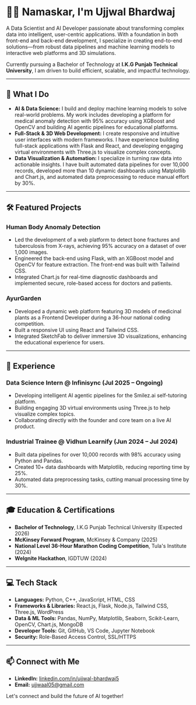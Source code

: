 # 🙏🏻 Namaskar, I'm Ujjwal Bhardwaj 

A Data Scientist and AI Developer passionate about transforming complex data into intelligent, user-centric applications. With a foundation in both front-end and back-end development, I specialize in creating end-to-end solutions—from robust data pipelines and machine learning models to interactive web platforms and 3D simulations.

Currently pursuing a Bachelor of Technology at **I.K.G Punjab Technical University**, I am driven to build efficient, scalable, and impactful technology.

---

## 🚀 What I Do

* **AI & Data Science:** I build and deploy machine learning models to solve real-world problems. My work includes developing a platform for medical anomaly detection with 95% accuracy using XGBoost and OpenCV and building AI agentic pipelines for educational platforms.
* **Full-Stack & 3D Web Development:** I create responsive and intuitive user interfaces with modern frameworks. I have experience building full-stack applications with Flask and React, and developing engaging virtual environments with Three.js to visualize complex concepts.
* **Data Visualization & Automation:** I specialize in turning raw data into actionable insights. I have built automated data pipelines for over 10,000 records, developed more than 10 dynamic dashboards using Matplotlib and Chart.js, and automated data preprocessing to reduce manual effort by 30%.

---

## 🛠️ Featured Projects

### **Human Body Anomaly Detection**

* Led the development of a web platform to detect bone fractures and tuberculosis from X-rays, achieving 95% accuracy on a dataset of over 1,000 images.
* Engineered the back-end using Flask, with an XGBoost model and OpenCV for feature extraction. The front-end was built with Tailwind CSS.
* Integrated Chart.js for real-time diagnostic dashboards and implemented secure, role-based access for doctors and patients.

### **AyurGarden**

* Developed a dynamic web platform featuring 3D models of medicinal plants as a Frontend Developer during a 36-hour national coding competition.
* Built a responsive UI using React and Tailwind CSS.
* Integrated SketchFab to deliver immersive 3D visualizations, enhancing the educational experience for users.

---

## 💼 Experience

### **Data Science Intern @ Infinisync** (Jul 2025 – Ongoing)

* Developing intelligent AI agentic pipelines for the Smilez.ai self-tutoring platform.
* Building engaging 3D virtual environments using Three.js to help visualize complex topics.
* Collaborating directly with the founder and core team on a live AI product.

### **Industrial Trainee @ Vidhun Learnify** (Jun 2024 – Jul 2024)

* Built data pipelines for over 10,000 records with 98% accuracy using Python and Pandas.
* Created 10+ data dashboards with Matplotlib, reducing reporting time by 25%.
* Automated data preprocessing tasks, cutting manual processing time by 30%.

---

## 🎓 Education & Certifications

* **Bachelor of Technology**, I.K.G Punjab Technical University (Expected 2026)
* **McKinsey Forward Program**, McKinsey & Company (2025)
* **National Level 36-Hour Marathon Coding Competition**, Tula's Institute (2024)
* **Welgnite Hackathon**, IGDTUW (2024)

---

## 💻 Tech Stack

* **Languages:** Python, C++, JavaScript, HTML, CSS
* **Frameworks & Libraries:** React.js, Flask, Node.js, Tailwind CSS, Three.js, WordPress
* **Data & ML Tools:** Pandas, NumPy, Matplotlib, Seaborn, Scikit-Learn, OpenCV, Chart.js, MongoDB
* **Developer Tools:** Git, GitHub, VS Code, Jupyter Notebook
* **Security:** Role-Based Access Control, SSL/HTTPS

---

## 📫 Connect with Me

* **LinkedIn:** [linkedin.com/in/ujjwal-bhardwaj5](https://linkedin.com/in/ujjwal-bhardwaj5)
* **Email:** ujjwaal05@gmail.com

Let's connect and build the future of AI together!
